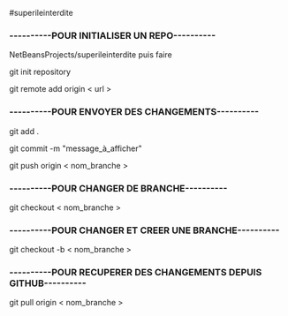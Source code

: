 #superileinterdite

<h3>----------POUR INITIALISER UN REPO----------</h3>
  <p> NetBeansProjects/superileinterdite puis faire <p>
  <p>git init repository</p>
  <p>git remote add origin < url ></p>

<h3> ----------POUR ENVOYER DES CHANGEMENTS---------- </h3>
  
 <p>git add .</p>
 <p>git commit -m "message_à_afficher"</p>
 <p>git push origin < nom_branche ></p>

<h3>----------POUR CHANGER DE BRANCHE----------</h3>
 <p>git checkout < nom_branche ></p>

<h3>----------POUR CHANGER ET CREER UNE BRANCHE----------</h3>
 <p>git checkout -b < nom_branche ></p>

<h3>----------POUR RECUPERER DES CHANGEMENTS DEPUIS GITHUB----------</h3>
<p>git pull origin < nom_branche ></p>


